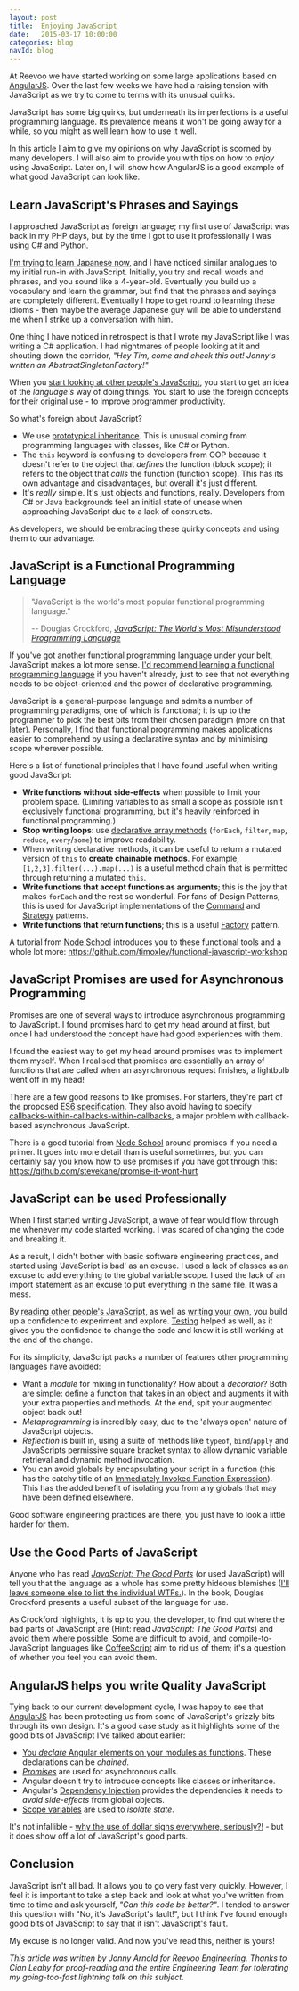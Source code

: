 ```yaml
---
layout: post
title:  Enjoying JavaScript
date:   2015-03-17 10:00:00
categories: blog
navId: blog
---
```


At Reevoo we have started working on some large applications based on [AngularJS](https://angularjs.org/). Over the last few weeks we have had a raising tension with JavaScript as we try to come to terms with its unusual quirks.

JavaScript has some big quirks, but underneath its imperfections is a useful programming language. Its prevalence means it won't be going away for a while, so you might as well learn how to use it well. 

In this article I aim to give my opinions on why JavaScript is scorned by many developers. I will also aim to provide you with tips on how to *enjoy* using JavaScript. Later on, I will show how AngularJS is a good example of what good JavaScript can look like.

## Learn JavaScript's Phrases and Sayings

I approached JavaScript as foreign language; my first use of JavaScript was back in my PHP days, but by the time I got to use it professionally I was using C# and Python. 

[I'm trying to learn Japanese now](http://ankisrs.net/), and I have noticed similar analogues to my initial run-in with JavaScript. Initially, you try and recall words and phrases, and you sound like a 4-year-old. Eventually you build up a vocabulary and learn the grammar, but find that the phrases and sayings are completely different. Eventually I hope to get round to learning these idioms - then maybe the average Japanese guy will be able to understand me when I strike up a conversation with him.

One thing I have noticed in retrospect is that I wrote my JavaScript like I was writing a C# application. I had nightmares of people looking at it and shouting down the corridor, *"Hey Tim, come and check this out! Jonny's written an AbstractSingletonFactory!"*

When you [start looking at other people's JavaScript](https://github.com/trending?l=javascript), you start to get an idea of the *language's* way of doing things. You start to use the foreign concepts for their original use - to improve programmer productivity.

So what's foreign about JavaScript?

- We use [prototypical inheritance](https://developer.mozilla.org/en-US/docs/Web/JavaScript/Inheritance_and_the_prototype_chain). This is unusual coming from programming languages with classes, like C# or Python.
- The `this` keyword is confusing to developers from OOP because it doesn't refer to the object that *defines* the function (block scope); it refers to the object that *calls* the function (function scope). This has its own advantage and disadvantages, but overall it's just different.
- It's *really* simple. It's just objects and functions, really. Developers from C# or Java backgrounds feel an initial state of unease when approaching JavaScript due to a lack of constructs.

As developers, we should be embracing these quirky concepts and using them to our advantage.

## JavaScript is a Functional Programming Language

> "JavaScript is the world's most popular functional programming language." 
> 
> -- Douglas Crockford, *[JavaScript: The World's Most Misunderstood Programming Language](http://javascript.crockford.com/javascript.html)*

If you've got another functional programming language under your belt, JavaScript makes a lot more sense. [I'd recommend learning a functional programming language](https://www.coursera.org/course/progfun) if you haven't already, just to see that not everything needs to be object-oriented and the power of declarative programming. 

JavaScript is a general-purpose language and admits a number of programming paradigms, one of which is functional; it is up to the programmer to pick the best bits from their chosen paradigm (more on that later). Personally, I find that functional programming makes applications easier to comprehend by using a declarative syntax and by minimising scope wherever possible.

Here's a list of functional principles that I have found useful when writing good JavaScript:

- **Write functions without side-effects** when possible to limit your problem space. (Limiting variables to as small a scope as possible isn't exclusively functional programming, but it's heavily reinforced in functional programming.)
- **Stop writing loops**: use [declarative array methods](https://developer.mozilla.org/en/docs/Web/JavaScript/Reference/Global_Objects/Array/prototype) (`forEach`, `filter`, `map`, `reduce`, `every`/`some`) to improve readability.
- When writing declarative methods, it can be useful to return a mutated version of `this` to **create chainable methods**. For example, `[1,2,3].filter(...).map(...)` is a useful method chain that is permitted through returning a mutated `this`.
- **Write functions that accept functions as arguments**; this is the joy that makes `forEach` and the rest so wonderful. For fans of Design Patterns, this is used for JavaScript implementations of the [Command](http://en.wikipedia.org/wiki/Command_pattern) and [Strategy](http://en.wikipedia.org/wiki/Strategy_pattern) patterns.
- **Write functions that return functions**; this is a useful [Factory](http://en.wikipedia.org/wiki/Factory_method_pattern) pattern.

A tutorial from [Node School](http://nodeschool.io/) introduces you to these functional tools and a whole lot more: https://github.com/timoxley/functional-javascript-workshop

## JavaScript Promises are used for Asynchronous Programming

Promises are one of several ways to introduce asynchronous programming to JavaScript. I found promises hard to get my head around at first, but once I had understood the concept have had good experiences with them.

I found the easiest way to get my head around promises was to implement them myself. When I realised that promises are essentially an array of functions that are called when an asynchronous request finishes, a lightbulb went off in my head!

There are a few good reasons to like promises. For starters, they're part of the proposed [ES6 specification](http://people.mozilla.org/~jorendorff/es6-draft.html#sec-promise-constructor). They also avoid having to specify [callbacks-within-callbacks-within-callbacks](http://callbackhell.com/), a major problem with callback-based asynchronous JavaScript.

There is a good tutorial from [Node School](http://nodeschool.io/) around promises if you need a primer. It goes into more detail than is useful sometimes, but you can certainly say you know how to use promises if you have got through this: https://github.com/stevekane/promise-it-wont-hurt

## JavaScript can be used Professionally

When I first started writing JavaScript, a wave of fear would flow through me whenever my code started working. I was scared of changing the code and breaking it. 

As a result, I didn't bother with basic software engineering practices, and started using 'JavaScript is bad' as an excuse. I used a lack of classes as an excuse to add everything to the global variable scope. I used the lack of an import statement as an excuse to put everything in the same file. It was a mess.

By [reading other people's JavaScript](https://github.com/trending?l=javascript), as well as [writing your own](https://github.com/AsgardEnterprises/ChronoCommit), you build up a confidence to experiment and explore. [Testing](http://jasmine.github.io/) helped as well, as it gives you the confidence to change the code and know it is still working at the end of the change.

For its simplicity, JavaScript packs a number of features other programming languages have avoided:

- Want a *module* for mixing in functionality? How about a *decorator*? Both are simple: define a function that takes in an object and augments it with your extra properties and methods. At the end, spit your augmented object back out!
- *Metaprogramming* is incredibly easy, due to the 'always open' nature of JavaScript objects.
- *Reflection* is built in, using a suite of methods like `typeof`, `bind`/`apply` and JavaScripts permissive square bracket syntax to allow dynamic variable retrieval and dynamic method invocation.
- You can avoid globals by encapsulating your script in a function (this has the catchy title of an [Immediately Invoked Function Expression](http://benalman.com/news/2010/11/immediately-invoked-function-expression/)). This has the added benefit of isolating you from any globals that may have been defined elsewhere.

Good software engineering practices are there, you just have to look a little harder for them.

## Use the Good Parts of JavaScript

Anyone who has read *[JavaScript: The Good Parts](http://www.amazon.co.uk/JavaScript-Good-Parts-Douglas-Crockford/dp/0596517742)* (or used JavaScript) will tell you that the language as a whole has some pretty hideous blemishes ([I'll leave someone else to list the individual WTFs.](https://wiki.theory.org/YourLanguageSucks#JavaScript_sucks_because)). In the book, Douglas Crockford presents a useful subset of the language for use.

As Crockford highlights, it is up to you, the developer, to find out where the bad parts of JavaScript are (Hint: read *JavaScript: The Good Parts*) and avoid them where possible. Some are difficult to avoid, and compile-to-JavaScript languages like [CoffeeScript](http://coffeescript.org/) aim to rid us of them; it's a question of whether you feel you can avoid them. 

## AngularJS helps you write Quality JavaScript

Tying back to our current development cycle, I was happy to see that [AngularJS](https://angularjs.org/) has been protecting us from some of JavaScript's grizzly bits through its own design. It's a good case study as it highlights some of the good bits of JavaScript I've talked about earlier:

- [You *declare* Angular elements on your modules as functions](https://docs.angularjs.org/guide/di). These declarations can be *chained*.
- *[Promises](https://docs.angularjs.org/api/ng/service/$q)* are used for asynchronous calls.
- Angular doesn't try to introduce concepts like classes or inheritance.
- Angular's [Dependency Injection](https://docs.angularjs.org/guide/di) provides the dependencies it needs to *avoid side-effects* from global objects.
- [Scope variables](https://docs.angularjs.org/guide/scope) are used to *isolate state*.

It's not infallible - [why the use of dollar signs everywhere, seriously?!](http://stackoverflow.com/questions/12648543/angularjs-and-its-use-of-dollar-variables) - but it does show off a lot of JavaScript's good parts.

## Conclusion

JavaScript isn't all bad. It allows you to go very fast very quickly. However, I feel it is important to take a step back and look at what you've written from time to time and ask yourself, *"Can this code be better?"*. I tended to answer this question with "No, it's JavaScript's fault!", but I think I've found enough good bits of JavaScript to say that it isn't JavaScript's fault. 

My excuse is no longer valid. And now you've read this, neither is yours!

*This article was written by Jonny Arnold for Reevoo Engineering. Thanks to Cian Leahy for proof-reading and the entire Engineering Team for tolerating my going-too-fast lightning talk on this subject.*
